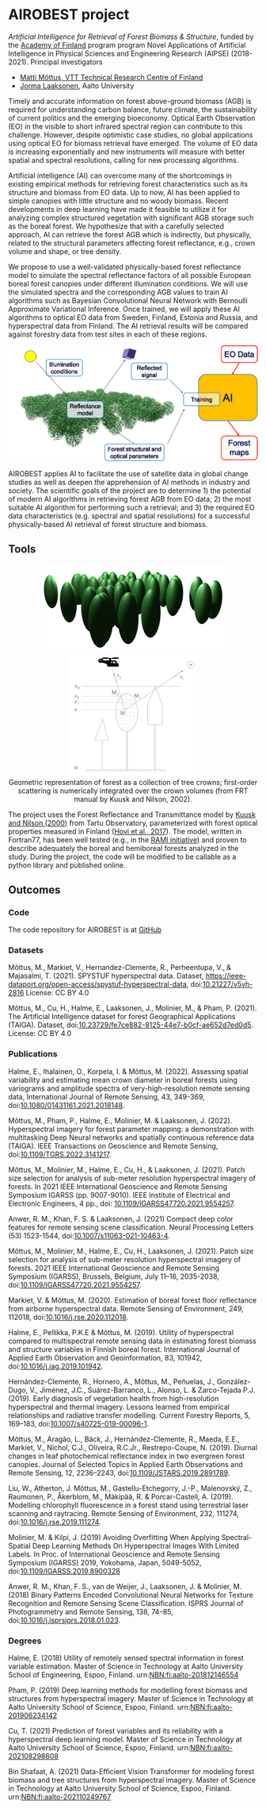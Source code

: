 # AIROBEST project
*Artificial Intelligence for Retrieval of Forest Biomass & Structure*, funded by the [Academy of Finland](https://www.aka.fi/) program program Novel Applications of Artificial Intelligence in Physical Sciences and Engineering Research (AIPSE) (2018-2021). Principal investigators

* [Matti Mõttus, VTT Technical Research Centre of Finland](https://sensillence.github.io/VTT/)
* [Jorma Laaksonen](https://people.aalto.fi/jorma.laaksonen), Aalto University

Timely and accurate information on forest above-ground biomass (AGB) is required for understanding carbon balance, future climate, the sustainability of current politics and the emerging bioeconomy. Optical Earth Observation (EO) in the visible to short infrared spectral region can contribute to this challenge. However, despite optimistic case studies, no global applications using optical EO for biomass retrieval have emerged. The volume of EO data is increasing exponentially and new instruments will measure with better spatial and spectral resolutions, calling for new processing algorithms.

Artificial intelligence (AI) can overcome many of the shortcomings in existing empirical methods for retrieving forest characteristics such as its structure and biomass from EO data. Up to now, AI has been applied to simple canopies with little structure and no woody biomass. Recent developments in deep learning have made it feasible to utilize it for analyzing complex structured vegetation with significant AGB storage such as the boreal forest. We hypothesize that with a carefully selected approach, AI can retrieve the forest AGB which is indirectly, but physically, related to the structural parameters affecting forest reflectance, e.g., crown volume and shape, or tree density.

We propose to use a well-validated physically-based forest reflectance model to simulate the spectral reflectance factors of all possible European boreal forest canopies under different illumination conditions. We will use the simulated spectra and the corresponding AGB values to train AI algorithms such as Bayesian Convolutional Neural Network with Bernoulli Approximate Variational Inference. Once trained, we will apply these AI algorithms to optical EO data from Sweden, Finland, Estonia and Russia, and hyperspectral data from Finland. The AI retrieval results will be compared against forestry data from test sites in each of these regions.

<p align="center">
  <img src="./AIROBEST_flow_scaled.png" />
</p>


AIROBEST applies AI to facilitate the use of satellite data in global change studies as well as deepen the apprehension of AI methods in industry and society. The scientific goals of the project are to determine 1) the potential of modern AI algorithms in retrieving forest AGB from EO data; 2) the most suitable AI algorithm for performing such a retrieval; and 3) the required EO data characteristics (e.g. spectral and spatial resolutions) for a successful physically-based AI retrieval of forest structure and biomass.

## Tools

<p align="center">
  <img src="./ellipsoid_scaled.png" />
  <img src="./frtman0902_scaled.png" />
  <br> Geometric representation of forest as a collection of tree crowns; first-order scattering is numerically integrated over the crown volumes (from FRT manual by Kuusk and Nilson, 2002). 
</p>

The project uses the Forest Reflectance and Transmittance model by [Kuusk and Nilson (2000)](https://www.sciencedirect.com/science/article/abs/pii/S003442579900111X) from Tartu Observatory, parameterized with forest optical properties measured in Finland ([Hovi et al., 2017](https://www.silvafennica.fi/article/7753)). The model, written in Fortran77, has been well tested (e.g., in the [RAMI initiative](https://rami-benchmark.jrc.ec.europa.eu/)) and proven to describe adequately the boreal and hemiboreal forests analyzed in the study. During the project, the code will be modified to be callable as a python library and published online.


## Outcomes
### Code

The code repository for AIROBEST is at [GitHub](https://github.com/aalto-cbir/AIROBEST)

### Datasets
Mõttus, M., Markiet, V., Hernandez-Clemente, R., Perheentupa, V., & Majasalmi, T. (2021). SPYSTUF hyperspectral data. Dataset, https://ieee-dataport.org/open-access/spystuf-hyperspectral-data, doi:[10.21227/v5vh-2816](https://dx.doi.org/10.21227/v5vh-2816)  License: CC BY 4.0

Mõttus, M., Cu, H., Halme, E., Laaksonen, J.,  Molinier, M., & Pham, P. (2021). The Artificial Intelligence dataset for forest Geographical Applications (TAIGA). Dataset, doi:[10.23729/fe7ce882-8125-44e7-b0cf-ae652d7ed0d5](https://dx.doi.org/10.23729/fe7ce882-8125-44e7-b0cf-ae652d7ed0d5). License: CC BY 4.0 


### Publications
Halme, E., Ihalainen, O., Korpela, I. & Mõttus, M. (2022). Assessing spatial variability and estimating mean crown diameter in boreal forests using variograms and amplitude spectra of very-high-resolution remote sensing data, International Journal of Remote Sensing, 43, 349-369, doi:[10.1080/01431161.2021.2018148](https://dx.doi.org/10.1080/01431161.2021.2018148).

Mõttus, M., Pham, P., Halme, E., Molinier, M. & Laaksonen, J. (2022). Hyperspectral imagery for forest parameter mapping: a demonstration with multitasking Deep Neural networks and spatially continuous reference data (TAIGA). IEEE Transactions on Geoscience and Remote Sensing, doi:[10.1109/TGRS.2022.3141217](https://dx.doi.org/10.1109/TGRS.2022.3141217).

Mõttus, M., Molinier, M., Halme, E., Cu, H., & Laaksonen, J. (2021). Patch size selection for analysis of sub-meter resolution hyperspectral imagery of forests. In 2021 IEEE International Geoscience and Remote Sensing Symposium IGARSS (pp. 9007-9010). IEEE Institute of Electrical and Electronic Engineers, 4 pp., doi: [10.1109/IGARSS47720.2021.9554257](https://doi.org/10.1109/IGARSS47720.2021.9554257).

Anwer, R. M., Khan, F. S. & Laaksonen, J. (2021) Compact deep color features for remote sensing scene classification. Neural Processing Letters (53) 1523-1544, doi:[10.1007/s11063-021-10463-4](https://doi.org/10.1007/s11063-021-10463-4).

Mõttus, M., Molinier, M., Halme, E., Cu, H., Laaksonen, J. (2021). Patch size selection for analysis of sub-meter resolution hyperspectral imagery of forests. 2021 IEEE International Geoscience and Remote Sensing Symposium (IGARSS), Brussels, Belgium, July 11–16, 2035-2038, doi:[10.1109/IGARSS47720.2021.9554257](https://dx.doi.org/10.1109/IGARSS47720.2021.9554257).

Markiet, V. & Mõttus, M. (2020). Estimation of boreal forest floor reflectance from airborne hyperspectral data. Remote Sensing of Environment, 249, 112018, doi:[10.1016/j.rse.2020.112018](https://dx.doi.org/10.1016/j.rse.2020.112018).

Halme, E., Pellikka, P.K.E & Mõttus, M. (2019). Utility of hyperspectral compared to multispectral remote sensing data in estimating forest biomass and structure variables in Finnish boreal forest. International Journal of Applied Earth Observation and Geoinformation, 83, 101942, doi:[10.1016/j.jag.2019.101942](https://dx.doi.org/10.1016/j.jag.2019.101942).

Hernández-Clemente, R., Hornero, A., Mõttus, M., Peñuelas, J., González-Dugo, V., Jiménez, J.C., Suárez-Barranco, L., Alonso, L. & Zarco-Tejada P.J. (2019). Early diagnosis of vegetation health from high-resolution hyperspectral and thermal imagery. Lessons learned from empirical relationships and radiative transfer modelling. Current Forestry Reports, 5, 169–183, doi:[10.1007/s40725-019-00096-1](https://dx.doi.org/10.1007/s40725-019-00096-1).

Mõttus, M., Aragão, L., Bäck, J., Hernández-Clemente, R., Maeda, E.E., Markiet, V., Nichol, C.J., Oliveira, R.C.Jr., Restrepo-Coupe, N. (2019). Diurnal changes in leaf photochemical reflectance index in two evergreen forest canopies. Journal of Selected Topics in Applied Earth Observations and Remote Sensing, 12, 2236–2243, doi:[10.1109/JSTARS.2019.2891789](https://dx.doi.org/10.1109/JSTARS.2019.2891789).

Liu, W., Atherton, J. Mõttus, M., Gastellu-Etchegorry, J.-P., Malenovský, Z., Raumonen, P., Åkerblom, M., Mäkipää, R. & Porcar-Castell, A. (2019). Modelling chlorophyll fluorescence in a forest stand using terrestrial laser scanning and raytracing. Remote Sensing of Environment, 232, 111274, doi:[10.1016/j.rse.2019.111274](https://dx.doi.org/10.1016/j.rse.2019.111274).

Molinier, M. & Kilpi, J. (2019) Avoiding Overfitting When Applying Spectral-Spatial Deep Learning Methods On Hyperspectral Images With Limited Labels. In Proc. of International Geoscience and Remote Sensing Symposium (IGARSS) 2019, Yokohama, Japan, 5049-5052, doi:[10.1109/IGARSS.2019.8900328](https://dx.doi.org/10.1109/IGARSS.2019.8900328)

Anwer, R. M., Khan, F. S., van de Weijer, J., Laaksonen, J. & Molinier, M. (2018) Binary Patterns Encoded Convolutional Neural Networks for Texture Recognition and Remote Sensing Scene Classification. ISPRS Journal of Photogrammetry and Remote Sensing, 138, 74–85, doi:[10.1016/j.isprsjprs.2018.01.023](https://doi.org/10.1016/j.isprsjprs.2018.01.023).

### Degrees

Halme, E. (2018) Utility of remotely sensed spectral information in forest variable estimation. Master of Science in Technology at Aalto University School of Engineering, Espoo, Finland. urn:[NBN:fi:aalto-201812146554](http://urn.fi/URN:NBN:fi:aalto-201812146554)

Pham, P. (2019) Deep learning methods for modelling forest biomass and structures from hyperspectral imagery. Master of Science in Technology at Aalto University School of Science, Espoo, Finland. urn:[NBN:fi:aalto-201906234142](http://urn.fi/URN:NBN:fi:aalto-201906234142)

Cu, T. (2021) Prediction of forest variables and its reliability with a hyperspectral deep learning model. Master of Science in Technology at Aalto University School of Science, Espoo, Finland. urn:[NBN:fi:aalto-202108298608](http://urn.fi/URN:NBN:fi:aalto-202108298608)

Bin Shafaat, A. (2021) Data-Efficient Vision Transformer for modeling forest biomass and tree structures from hyperspectral imagery. Master of Science in Technology at Aalto University School of Science, Espoo, Finland. urn:[NBN:fi:aalto-202110249767](http://urn.fi/URN:NBN:fi:aalto-202110249767)


